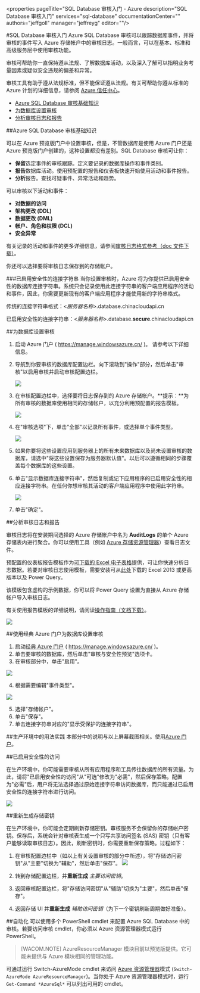 <properties 
	pageTitle="SQL Database 审核入门 - Azure 
	description="SQL Database 审核入门" 
	services="sql-database" 
	documentationCenter="" 
	authors="jeffgoll" 
	manager="jeffreyg" 
	editor=""/>
<tags ms.service="sql-database"
    ms.date="02/23/2015"
    wacn.date="04/15/2015"
    />

 
#SQL Database 审核入门 
Azure SQL Database 审核可以跟踪数据库事件，并将审核的事件写入 Azure 存储帐户中的审核日志。一般而言，可以在基本、标准和高级服务层中使用审核功能。

审核可帮助你一直保持遵从法规、了解数据库活动，以及深入了解可以指明业务考量因素或疑似安全违规的偏差和异常。 

审核工具有助于遵从法规标准，但不能保证遵从法规。有关可帮助你遵从标准的 Azure 计划的详细信息，请参阅 <a href="http://www.windowsazure.cn/zh-cn/support/trust-center/compliance/" target="_blank">Azure 信任中心</a>。

+ [Azure SQL Database 审核基础知识]
+ [为数据库设置审核]
+ [分析审核日志和报告]

##<a id="subheading-1"></a>Azure SQL Database 审核基础知识

可以在 Azure 预览版门户中设置审核，但是，不管数据库是使用 Azure 门户还是 Azure 预览版门户创建的，这种设置都没有差别。SQL Database 审核可让你：

- **保留**选定事件的审核跟踪。定义要记录的数据库操作和事件类别。
- **报告**数据库活动。使用预配置的报告和仪表板快速开始使用活动和事件报告。
- **分析**报告。查找可疑事件、异常活动和趋势。

可以审核以下活动和事件：

- **对数据的访问**
- **架构更改 (DDL)**
- **数据更改 (DML)**
- **帐户、角色和权限 (DCL)**
- **安全异常**

有关记录的活动和事件的更多详细信息，请参阅<a href="http://download.microsoft.com/download/D/8/D/D8D90BA1-977F-466B-A839-7823FF37FD02/03-Azure%20SQL%20DB%20Audit%20Logs%20Format%20Specification.docx" target="_blank">审核日志格式参考（doc 文件下载）</a>。 

你还可以选择要将审核日志保存到的存储帐户。

###已启用安全性的连接字符串
当你设置审核时，Azure 将为你提供已启用安全性的数据库连接字符串。系统只会记录使用此连接字符串的客户端应用程序的活动和事件，因此，你需要更新现有的客户端应用程序才能使用新的字符串格式。

传统的连接字符串格式：<*服务器名称*>.database.chinacloudapi.cn

已启用安全性的连接字符串：<*服务器名称*>.database.**secure**.chinacloudapi.cn


##<a id="subheading-2"></a>为数据库设置审核

1. 启动 Azure 门户</a> ( https://manage.windowsazure.cn/ )。 请参考以下详细信息。
2. 导航到你要审核的数据库配置边栏。向下滚动到"操作"部分，然后单击"审核"以启用审核并启动审核配置边栏。

	![][1]

3. 在审核配置边栏中，选择要将日志保存到的 Azure 存储帐户。**提示：**为所有审核的数据库使用相同的存储帐户，以充分利用预配置的报告模板。

	![][2]

4. 在"审核选项"下，单击"全部"以记录所有事件，或选择单个事件类型。

	![][3]

5. 如果你要将这些设置应用到服务器上的所有未来数据库以及尚未设置审核的数据库，请选中"将这些设置保存为服务器默认值"。以后可以遵循相同的步骤覆盖每个数据库的这些设置。 

6. 单击"显示数据库连接字符串"，然后复制或记下应用程序的已启用安全性的相应连接字符串。在任何你想审核其活动的客户端应用程序中使用此字符串。

	![][5]

7. 单击"确定"。



##<a id="subheading-3">分析审核日志和报告</a>

审核日志将在安装期间选择的 Azure 存储帐户中名为 **AuditLogs** 的单个 Azure 存储表内进行聚合。你可以使用工具（例如 <a href="http://azurestorageexplorer.codeplex.com/" target="_blank">Azure 存储资源管理器</a>）查看日志文件。

预配置的仪表板报告模板作为<a href="http://download.microsoft.com/download/D/8/D/D8D90BA1-977F-466B-A839-7823FF37FD02/01-Azure%20SQL%20DB%20Audit%20Logs%20Report%20Template.xlsx" target="_blank">可下载的 Excel 电子表格</a>提供，可让你快速分析日志数据。若要对审核日志使用模板，需要安装可从<a href="http://www.microsoft.com/zh-CN/download/details.aspx?id=39379">此处</a>下载的 Excel 2013 或更高版本以及 Power Query。 

该模板包含虚构的示例数据，你可以将 Power Query 设置为直接从 Azure 存储帐户导入审核日志。 

有关使用报告模板的详细说明，请阅读<a href="http://download.microsoft.com/download/D/8/D/D8D90BA1-977F-466B-A839-7823FF37FD02/02-Azure%20SQL%20DB%20Audit%20Logs%20Excel%20Report%20How-To.docx">操作指南（文档下载）</a>。

![][6]


##<a id="subheading-4"></a>使用经典 Azure 门户为数据库设置审核

1. 启动<a href= "https://manage.windowsazure.cn/" target="_bank">经典 Azure 门户</a> ( https://manage.windowsazure.cn/ )。 
2. 单击要审核的数据库，然后单击"审核与安全性预览"选项卡。
3. 在审核部分中，单击"启用"。

![][7]

4. 根据需要编辑"事件类型"。

![][8]

5. 选择"存储帐户"。
6. 单击"保存"。
7. 单击连接字符串对应的"显示受保护的连接字符串"。


##<a id="subheading-3">生产环境中的用法实践</a>
本部分中的说明与以上屏幕截图相关。使用<a href= "https://manage.windowsazure.cn/" target="_bank">Azure 门户</a>。
 

##<a id="subheading-4"></a>已启用安全性的访问

在生产环境中，你可能需要审核从所有应用程序和工具传往数据库的所有流量。为此，请将"已启用安全性的访问"从"可选"修改为"必需"，然后保存策略。配置为"必需"后，用户将无法选择通过原始连接字符串访问数据库，而只能通过已启用安全性的连接字符串进行访问。


![][9]


##<a id="subheading-4"></a>重新生成存储密钥

在生产环境中，你可能会定期刷新存储密钥。审核服务不会保留你的存储帐户密钥。保存后，系统会针对审核表生成一个只写共享访问签名 (SAS) 密钥（只有客户能够读取审核日志）。因此，刷新密钥时，你需要重新保存策略。过程如下：


1. 在审核配置边栏中（如以上有关设置审核的部分中所述），将"存储访问密钥"从"主要"切换为"辅助"，然后单击"保存"。
![][10]
2. 转到存储配置边栏，并**重新生成** *主要访问密钥*。

3. 返回审核配置边栏，将"存储访问密钥"从"辅助"切换为"主要"，然后单击"保存"。

4. 返回存储 UI 并**重新生成** *辅助访问密钥*（为下一个密钥刷新周期做好准备）。
  
##<a id="subheading-4"></a>自动化
可以使用多个 PowerShell cmdlet 来配置 Azure SQL Database 中的审核。若要访问审核 cmdlet，你必须以 Azure 资源管理器模式运行 PowerShell。

> [WACOM.NOTE] AzureResourceManager 模块目前以预览版提供。它可能未提供与 Azure 模块相同的管理功能。

可通过运行 Switch-AzureMode cmdlet 来访问  [Azure 资源管理器](https://msdn.microsoft.com/zh-cn/library/dn654592.aspx)模式 (`Switch-AzureMode AzureResourceManager`)。当你处于 Azure 资源管理器模式时，运行 `Get-Command *AzureSql*` 可以列出可用的 cmdlet。








<!---- Anchors ---->
[Azure SQL Database 审核基础知识]: #subheading-1

[为数据库设置审核]: #subheading-2

[分析审核日志和报告]: #subheading-3

[使用经典 Azure 门户为数据库设置审核]: #subheading-4


<!--Image references-->

[1]:  ./media/sql-database-auditing-get-started/sql-database-get-started-auditingpreview.png

[2]: ./media/sql-database-auditing-get-started/sql-database-get-started-storageaccount.png

[3]: ./media/sql-database-auditing-get-started/sql-database-auditing-eventtype.png

[5]: ./media/sql-database-auditing-get-started/sql-database-get-started-connectionstring.png

[6]: ./media/sql-database-auditing-get-started/sql-database-auditing-dashboard.png

[7]: ./media/sql-database-auditing-get-started/sql-database-auditing-classic-portal-enable.png

[8]: ./media/sql-database-auditing-get-started/sql-database-auditing-classic-portal-configure.png

[9]: ./media/sql-database-auditing-get-started/sql-database-auditing-security-enabled-access.png

[10]: ./media/sql-database-auditing-get-started/sql-database-auditing-storage-account.png






<!--Link references-->
[另一个 azure.microsoft.com 文档主题的链接 1]: /documentation/articles/virtual-machines-windows-tutorial/
[另一个 azure.microsoft.com 文档主题的链接 2]: /documentation/articles/web-sites-custom-domain-name/
[另一个 azure.microsoft.com 文档主题的链接 3]: /documentation/articles/storage-whatis-account/


<!--HONumber=50-->